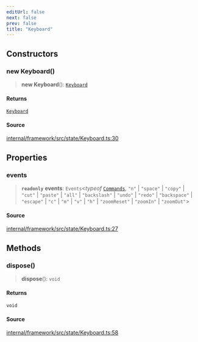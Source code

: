 ```yaml
---
editUrl: false
next: false
prev: false
title: "Keyboard"
---
```


## Constructors

### new Keyboard()

> **new Keyboard**(): [`Keyboard`](Keyboard.md)

#### Returns

[`Keyboard`](Keyboard.md)

#### Source

[internal/framework/src/state/Keyboard.ts:30](https://github.com/nodenogg-in/alpha-p2p/blob/bd4a66e/internal/framework/src/state/Keyboard.ts#L30)

## Properties

### events

> **`readonly`** **events**: `Events`\<*typeof* [`Commands`](../enumerations/Commands.md), `"n"` \| `"space"` \| `"copy"` \| `"cut"` \| `"paste"` \| `"all"` \| `"backslash"` \| `"undo"` \| `"redo"` \| `"backspace"` \| `"escape"` \| `"c"` \| `"m"` \| `"v"` \| `"h"` \| `"zoomReset"` \| `"zoomIn"` \| `"zoomOut"`\>

#### Source

[internal/framework/src/state/Keyboard.ts:27](https://github.com/nodenogg-in/alpha-p2p/blob/bd4a66e/internal/framework/src/state/Keyboard.ts#L27)

## Methods

### dispose()

> **dispose**(): `void`

#### Returns

`void`

#### Source

[internal/framework/src/state/Keyboard.ts:58](https://github.com/nodenogg-in/alpha-p2p/blob/bd4a66e/internal/framework/src/state/Keyboard.ts#L58)
